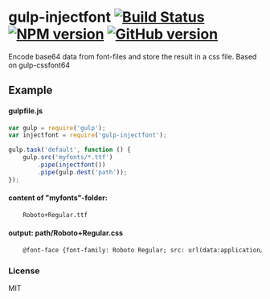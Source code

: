 # gulp-injectfont [![Build Status](https://api.travis-ci.org/ddalcu/gulp-injectfont.svg?branch=master)](https://travis-ci.org/ddalcu/gulp-injectfont) [![NPM version](https://badge.fury.io/js/gulp-injectfont.png)](http://badge.fury.io/js/gulp-injectfont) [![GitHub version](https://badge.fury.io/gh/ddalcu%2Fgulp-injectfont.png)](http://badge.fury.io/gh/ddalcu%2Fgulp-injectfont)

Encode base64 data from font-files and store the result in a css file. Based on gulp-cssfont64

## Example


#### gulpfile.js

```js
var gulp = require('gulp');
var injectfont = require('gulp-injectfont');

gulp.task('default', function () {
	gulp.src('myfonts/*.ttf')
		.pipe(injectfont())
		.pipe(gulp.dest('path'));
});
```

#### content of "myfonts"-folder:

```html
	Roboto+Regular.ttf
```

#### output: path/Roboto+Regular.css

```html
	@font-face {font-family: Roboto Regular; src: url(data:application/x-font-ttf;base64,AABdboAvwAOAAFzugAvAA4AAXS6AJ8ADgABdLoAvwAOAAF0ugAPAA4AAXW6AC8ADgABdboALwAQAAFzugBfABAAAXO6AP8AEAABc7oAzwAQAAF0ugA/ABIAAXO6AA8AEgABc7oAsAASAAFzugB/ABIAAXO6AA8AEgABdLoAXwASAAF0ugB/ABIAAXW6AN8AEgABdLoAbwASAAF1ugAvABIAAXW6AD8AEgABdboA7wASAAF0ugCfABIAAXS6AB8AEgABdLoA7wASAAFzugAPABQAAXO6AB8AFAABc7oALwAUAAFzugA/ABQAAXO6AF8AFAABc7oAbwAUAAFzugB/ABQAAXO6AK8AFAABc7oAjwAUAAF0ugCvABQAAXS6AL8AFAABdLoAzwAUAAF0ugAvABQAAXW6AD8AFAABdQAA);}
```


### License

MIT
